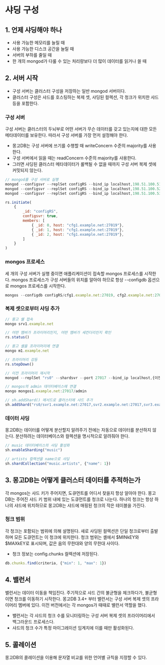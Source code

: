 # 샤딩 구성

## 1. 언제 샤딩해야 하나

 - 사용 가능한 메모리를 늘릴 때
 - 사용 가능한 디스크 공간을 늘릴 때
 - 서버의 부하를 줄일 때
 - 한 개의 mongod가 다룰 수 있는 처리량보다 더 많이 데이터를 읽거나 쓸 때

## 2. 서버 시작

 - 구성 서버는 클러스터 구성을 저장하는 일반 mongod 서버이다.
 - 클러스터 구성은 샤드를 호스팅하는 복제 셋, 샤딩된 컬렉션, 각 청크가 위치한 샤드 등을 포함한다.

### 구성 서버

구성 서버는 클러스터의 두뇌부로 어떤 서버가 무슨 데이터를 갖고 있는지에 대한 모든 메타데이터를 보유한다. 따라서 구성 서버를 가장 먼저 설정해야 한다.

 - 몽고DB는 구성 서버에 쓰기를 수행할 때 writeConcern 수준의 majority를 사용한다.
 - 구성 서버에서 읽을 때는 readConcern 수준의 majority를 사용한다.
 - 그러면 샤딩된 클러스터 메타데이터가 롤백될 수 없을 때까지 구성 서버 복제 셋에 커밋되지 않는다.

```javascript
// mongod를 구성 서버로 실행
mongod --configsvr --replSet configRS --bind_ip localhost,198.51.100.51
mongod --configsvr --replSet configRS --bind_ip localhost,198.51.100.52
mongod --configsvr --replSet configRS --bind_ip localhost,198.51.100.53

rs.initiate(
    {
        _id: "configRS",
        configsvr: true,
        members: [
            { _id: 0, host: "cfg1.example.net:27019"},
            { _id: 1, host: "cfg1.example.net:27019"},
            { _id: 2, host: "cfg1.example.net:27019"},
        ]
    }
)
```

### mongos 프로세스

세 개의 구성 서버가 실행 중이면 애플리케이션이 접속할 mongos 프로세스를 시작한다. mongos 프로세스가 구성 서버들의 위치를 알아야 하므로 항상 --configdb 옵션으로 mongos 프로세스를 시작한다.

```javascript
mongos --configdb configRS/cfg1.example.net:27019, cfg2.example.net:27019, cfg3.example.net:27019 --bind_ip localhost,19851.100.100 --logpath /var/log/mongos.log
```

### 복제 셋으로부터 샤딩 추가

```javascript
// 몽고 쉘 접속
mongo srv1.example.net

// 어떤 멤버가 프라이머리인지, 어떤 멤버가 세컨더리인지 확인
rs.status()

// 몽고 셸을 프라이머리에 연결
mongo m1.example.net

// 프라이머리 강등
rs.stepDown()

// 이전 프라이머리 재시작
mongod --replSet "rs0" --shardsvr --port 27017 --bind_ip localhost,{이전 프라이머리의 IP 주소}

// mongos의 admin 데이터베이스에 연결
mongo mongos1.example.net:27017/admin

// sh.addShard() 메서드로 클러스터에 샤드 추가
sh.addShard("rs0/svr1.example.net:27017,svr2.example.net:27017,svr3.example.net:27017")
```

### 데이터 샤딩

몽고DB는 데이터를 어떻게 분산할지 알려주기 전에는 자동으로 데이터를 분산하지 않는다. 분산하려는 데이터베이스와 컬렉션을 명시적으로 알려줘야 한다.

```javascript
// music 데이터베이스의 샤딩 활성화
sh.enableSharding("music")

// artists 컬렉션을 name으로 샤딩
sh.shardCollection("music.artists", {"name": 1})
```

## 3. 몽고DB는 어떻게 클러스터 데이터를 추적하는가

각 mongos는 샤드 키가 주어지면, 도큐먼트를 어디서 찾을지 항상 알아야 한다. 몽고DB는 주어진 샤드 키 범위 내에 있는 도큐먼트를 청크로 나눈다. 하나의 청크는 항상 하나의 샤드에 위치하므로 몽고DB는 샤드에 매핑된 청크의 작은 테이블을 가진다.

### 청크 범위

각 청크는 포함되는 범위에 의해 설명된다. 새로 샤딩된 컬렉션은 단일 청크로부터 출발하며 모든 도큐먼트는 이 청크에 위치한다. 청크 범위는 셸에서 $MINkEY와 $MAXkEY로 표시되며, 값은 음의 무한대와 양의 무한대 사이다.

 - 청크 정보는 config.chunks 컬렉션에 저장된다.
```javascript
db.chunks.find(criteria, {"min": 1, "max": 1})
```

## 4. 밸런서

밸런서는 데이터 이동을 책임진다. 주기적으로 샤드 간의 불균형을 체크하다가, 불균형이면 청크를 이동하기 시작한다. 몽고DB 3.4+ 부터 밸런서는 구성 서버 복제 셋의 프라이머리 멤버에 있다. 이전 버전에서는 각 mongos가 때때로 밸런서 역할을 했다.

 - 밸런서는 각 샤드의 청크 수를 모니터링하는 구성 서버 복제 셋의 프라이머리에서 백그라운드 프로세스다.
 - 샤드의 청크 수가 특정 마이그레이션 임계치에 이를 때만 활성화된다.

## 5. 콜레이션

몽고DB의 콜레이션을 이용해 문자열 비교를 위한 언어별 규칙을 지정할 수 있다.
